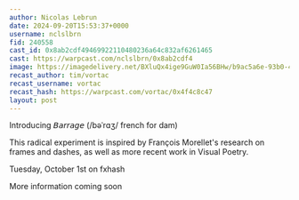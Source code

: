 ```yaml
---
author: Nicolas Lebrun
date: 2024-09-20T15:53:37+0000
username: nclslbrn
fid: 240558
cast_id: 0x8ab2cdf49469922110480236a64c832af6261465
cast: https://warpcast.com/nclslbrn/0x8ab2cdf4
image: https://imagedelivery.net/BXluQx4ige9GuW0Ia56BHw/b9ac5a6e-93b0-4d0f-e18b-d8cfa1077800/original
recast_author: tim/vortac
recast_username: vortac
recast_hash: https://warpcast.com/vortac/0x4f4c8c47
layout: post
---
```

Introducing 𝘉𝘢𝘳𝘳𝘢𝘨𝘦 (/bəˈrɑʒ/ french for dam)  
  
This radical experiment is inspired by François Morellet's research on frames and dashes, as well as more recent work in Visual Poetry.   
  
Tuesday, October 1st on fxhash  
  
More information coming soon  

<img src='https://imagedelivery.net/BXluQx4ige9GuW0Ia56BHw/b9ac5a6e-93b0-4d0f-e18b-d8cfa1077800/original' alt='' referrerpolicy='no-referrer'/>